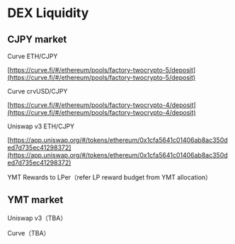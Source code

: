 # DEX Liquidity

## CJPY market

Curve ETH/CJPY

[https://curve.fi/#/ethereum/pools/factory-twocrypto-5/deposit](https://curve.fi/#/ethereum/pools/factory-twocrypto-5/deposit)

Curve crvUSD/CJPY

[https://curve.fi/#/ethereum/pools/factory-twocrypto-4/deposit](https://curve.fi/#/ethereum/pools/factory-twocrypto-4/deposit)

Uniswap v3 ETH/CJPY

[https://app.uniswap.org/#/tokens/ethereum/0x1cfa5641c01406ab8ac350ded7d735ec41298372](https://app.uniswap.org/#/tokens/ethereum/0x1cfa5641c01406ab8ac350ded7d735ec41298372)



YMT Rewards to LPer（refer LP reward budget from YMT allocation）

## YMT market

Uniswap v3（TBA）

Curve（TBA）


